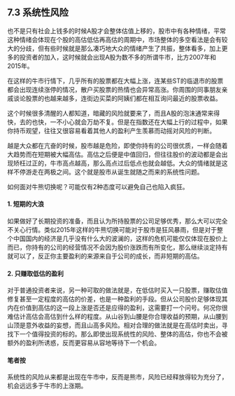 ## 7.3 系统性风险
也不是只有社会上钱多的时候A股才会整体估值上移的，股市中有各种情绪，平常这种情绪会体现在个股的高估低估再高估的周期中，市场整体的多空看法是会有较大的分歧，但有些时候就是那么凑巧地大众的情绪产生了共振，整体看多，加上更多的投资者的加入，这时候就会出现A股为数不多的所谓牛市，比方2007年和2015年。

在这样的牛市行情下，几乎所有的股票都在大幅上涨，连某些ST的临退市的股票都会出现连续涨停的情况，散户买股票的热情也会异常高涨。你周围的同事朋友亲戚谈论股票的也越来越多，连街边买菜的阿姨们都在相互询问最近的股票收益。

这个时候很多清醒的人都知道，暗藏的风险就要来了，而且A股的泡沫通常来得快，去的也快，一不小心就会万劫不复。但是在指数还在大幅上行的过程中，如果你持币观望，往往又很容易看着其他人的盈利产生羡慕而动摇对风险的判断。

越是大众都在亢奋的时候，股市越是危险，即使你持有的公司很优质，一样会随着大趋势而在短期被大幅高估。高估之后便是中值回归，但往往股价的波动都是会出现矫枉过正的，牛市高点越高，那么高点过后低点也就会越低。大众的情绪就是这样不停游走在两极之间。这个就是股市从诞生就随之而来的系统性问题。

如何面对牛熊切换呢？可能仅有2种态度可以避免自己也陷入疯狂。

#### 1. 短期的大浪
如果做好了长期投资的准备，而且认为所持股票的公司足够优秀，那么大可以完全不关心行情。类似2015年这样的牛熊切换可能对于股市是狂风暴雨，但是对于整个中国国内的经济是几乎没有什么大的波澜的，这样的危机可能仅仅体现在股价上而已，你持有的公司的经营情况不会因为股价涨跌而有所变化，那么继续淡定持有就可以了，反正你主要盈利的来源来自于公司的成长，而非短期的高估。

#### 2. 只赚取低估的盈利
对于普通投资者来说，另一种可取的做法就是，在低估时买入一只股票，赚取估值修复甚至一定程度的高估的价差，也是一种盈利的手段。但从公司股价足够体现其内在价值到高估的这一段上涨是否还是应得的盈利，这需要打一个问号。何况你很难估计高估会高估到什么样的程度。从山谷到山腰是你合理收益的预期，从山腰到山顶是意外收益的妄想，而且山高多风险。相对合理的做法就是在高估时卖出，寻找下一个值得投资的标的。那么即使出现系统性的风险、整体的高估，你也不会被额外的盈利所诱惑，反而更容易从容地等待下一个机会。

#### 笔者按
系统性的风险从来都是出现在牛市中，反而是熊市，风险已经释放得较为充分了，机会远远多于牛市的上涨期。
